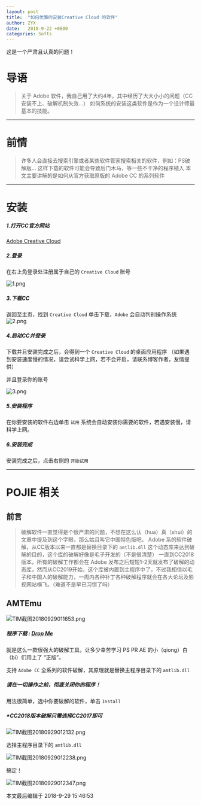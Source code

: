 ```yaml
---
layout: post
title:  "如何优雅的安装Creative Cloud 的软件"
author: ZYX
date:   2018-9-22 +0800
categories: Softs
---
```

这是一个严肃且认真的问题！

# 导语
> 关于 Adobe 软件，我自己用了大约4年，其中经历了大大小小的问题（CC安装不上、破解机制失效...）
> 如何系统的安装这类软件是作为一个设计师最基本的技能。
---

# 前情
> 许多人会直接去搜索引擎或者某些软件管家搜索相关的软件，例如：PS破解版...
> 这样下载的软件可能会导致后门木马，等一些不干净的程序植入
> 本文主要讲解的是如何从官方获取原版的 Adobe CC 的系列软件
---

# 安装

##### 1.打开CC官方网站

[Adobe Creative Cloud](https://www.adobe.com/cn/creativecloud/catalog/desktop.html)

##### 2.登录

在右上角登录处注册属于自己的 `Creative Cloud` 账号

![1.png](https://i.loli.net/2018/09/22/5ba5dde03496c.png '注册账户')

##### 3.下载CC

返回至主页，找到 `Creative Cloud` 单击下载，`Adobe` 会自动判别操作系统
![2.png](https://i.loli.net/2018/09/22/5ba5de5accce9.png 'CC下载')

##### 4.启动CC并登录

下载并且安装完成之后，会得到一个 `Creative Cloud` 的桌面应用程序
（如果遇到安装速度慢的情况，请尝试科学上网，若不会开启，请联系博客作者，友情提供）

并且登录你的账号

![3.png](https://i.loli.net/2018/09/22/5ba5e13c53d62.png 'CC桌面应用程序')

##### 5.安装程序

在你要安装的软件右边单击 `试用`
系统会自动安装你需要的软件，若遇安装慢，请科学上网。

##### 6.安装完成

安装完成之后，点击右侧的 `开始试用`

---
# POJIE 相关

## 前言
> 破解软件一直觉得是个很严肃的问题，不想在这么认（hua）真（shui）的文章中提及到这个字眼，那么姑且叫它中国特色版吧，
Adobe 系的软件破解，从CC版本以来一直都是替换目录下的 `amtlib.dll` 这个动态库来达到破解的目的，这个库的破解好像是毛子开发的（不是很清楚）
一直到CC2018版本，所有的破解工作都会在 Adobe 发布之后短短1-2天就发布了破解的动态库，然而从CC2019开始，这个库被内置到主程序中了，不过我相信以毛子和中国人的破解能力，一周内各种补丁各种破解程序就会在各大论坛及影视网站横飞。（难道不是早已习惯了吗）

## AMTEmu
![TIM截图20180929011653.png](https://i.loli.net/2018/09/29/5bae620f9817a.png 'amtemu v0.9.2')

##### 程序下载 : [Drop Me](https://drop.me/MRqmx3)

就是这么一款很强大的破解工具，让多少幸苦学习 PS PR AE 的小（qiong）白（bi）们用上了 “正版”。

支持 `Adobe CC` 全系列的软件破解，其原理就是替换主程序目录下的 `amtlib.dll`

##### 请在一切操作之前，彻底关闭你的程序！

用法很简单，选中你要破解的软件，单击 `Install`

##### *CC2018版本破解只需选择CC2017即可

![TIM截图20180929012132.png](https://i.loli.net/2018/09/29/5bae6325742a6.png '选择要破解的程序')

选择主程序目录下的 `amtlib.dll`

![TIM截图20180929012238.png](https://i.loli.net/2018/09/29/5bae63666ac82.png '定位 amtlib.dll')

搞定！

![TIM截图20180929012347.png](https://i.loli.net/2018/09/29/5bae63ad92cf2.png 'WORKING DONE')

本文最后编辑于 2018-9-29 15:46:53